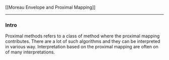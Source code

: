 [[Moreau Envelope and Proximal Mapping]]

---
### **Intro**

Proximal methods refers to a class of method where the proximal mapping contributes. There are a lot of such algorithms and they can be interpreted in various way. Interpretation based on the proximal mapping are often on of many interpretations. 



